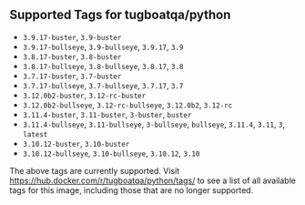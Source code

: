 ## Supported Tags for tugboatqa/python

* `3.9.17-buster`, `3.9-buster`
* `3.9.17-bullseye`, `3.9-bullseye`, `3.9.17`, `3.9`
* `3.8.17-buster`, `3.8-buster`
* `3.8.17-bullseye`, `3.8-bullseye`, `3.8.17`, `3.8`
* `3.7.17-buster`, `3.7-buster`
* `3.7.17-bullseye`, `3.7-bullseye`, `3.7.17`, `3.7`
* `3.12.0b2-buster`, `3.12-rc-buster`
* `3.12.0b2-bullseye`, `3.12-rc-bullseye`, `3.12.0b2`, `3.12-rc`
* `3.11.4-buster`, `3.11-buster`, `3-buster`, `buster`
* `3.11.4-bullseye`, `3.11-bullseye`, `3-bullseye`, `bullseye`, `3.11.4`, `3.11`, `3`, `latest`
* `3.10.12-buster`, `3.10-buster`
* `3.10.12-bullseye`, `3.10-bullseye`, `3.10.12`, `3.10`

The above tags are currently supported. Visit https://hub.docker.com/r/tugboatqa/python/tags/ to see a list of all available tags for this image, including those that are no longer supported.

